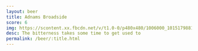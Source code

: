 ```yaml
---
layout: beer
title: Adnams Broadside
score: 6
img: https://scontent.xx.fbcdn.net/v/t1.0-0/p480x480/1006000_10151798819328745_2080424026_n.jpg?oh=50b33c8b81e6ecfddd09b3fa35ec2c63&oe=587965E6
desc: The bitterness takes some time to get used to
permalink: /beer/:title.html
---
```

